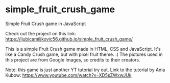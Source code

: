 # simple_fruit_crush_game
Simple Fruit Crush game in JavaScript

Check out the project on this link: https://ljubicamiljkovic56.github.io/simple_fruit_crush_game/

This is a simple Fruit Crush game made in HTML, CSS and JavaScript.
It's like a Candy Crush game, but with pixel fruit theme. :)
The pictures used in this project are from Google Images, 
so credits to their creators.

Note: this game is just another YT tutorial try out.
Link to the tutorial by Ania Kubow: https://www.youtube.com/watch?v=XD5sZWxwJUk
